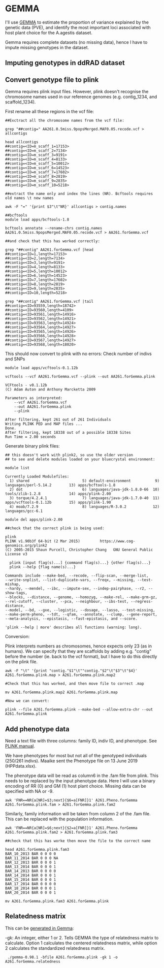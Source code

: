 # GEMMA

I'll use [GEMMA](https://github.com/genetics-statistics/GEMMA/blob/master/doc/manual.pdf) to estimate the proportion of variance explained by the genetic data (PVE), and identify the most 
important loci associated with host plant choice for the A.agestis dataset. 


Gemma requires complete datasets (no missing data), hence I have to impute missing genotypes in the dataset. 


## Imputing genotypes in ddRAD dataset



## Convert genotype file to plink 

Gemma requires plink input files. However, plink doesn't recognise the chromosome names used in our reference genomes (e.g. contig_1234, and scaffold_1234). 

First rename all these regions in the vcf file: 
```
##Exctract all the chromosome names from the vcf file: 

grep "##contig=" AA261.0.5miss.9popsMerged.MAF0.05.recode.vcf > allcontigs

head allcontigs
##contig=<ID=m_scaff_1=17153>
##contig=<ID=m_scaff_2=7134>
##contig=<ID=m_scaff_3=9191>
##contig=<ID=m_scaff_4=8133>
##contig=<ID=m_scaff_5=10012>
##contig=<ID=m_scaff_6=14523>
##contig=<ID=m_scaff_7=17602>
##contig=<ID=m_scaff_8=2819>
##contig=<ID=m_scaff_9=2835>
##contig=<ID=m_scaff_10=5218>

##extract the name only and index the lines (NR). Bcftools requires old names \t new names

awk -F "=" '{print $3"\t"NR}' allcontigs > contig.names

##bcftools 
module load apps/bcftools-1.8

bcftools annotate --rename-chrs contig.names AA261.0.5miss.9popsMerged.MAF0.05.recode.vcf > AA261.forGemma.vcf

##and check that this has worked correctly: 

grep "##contig" AA261.forGemma.vcf |head
##contig=<ID=1,length=17153>
##contig=<ID=2,length=7134>
##contig=<ID=3,length=9191>
##contig=<ID=4,length=8133>
##contig=<ID=5,length=10012>
##contig=<ID=6,length=14523>
##contig=<ID=7,length=17602>
##contig=<ID=8,length=2819>
##contig=<ID=9,length=2835>
##contig=<ID=10,length=5218>

grep "##contig" AA261.forGemma.vcf |tail
##contig=<ID=93559,length=18742>
##contig=<ID=93560,length=4109>
##contig=<ID=93561,length=14916>
##contig=<ID=93562,length=14921>
##contig=<ID=93563,length=14924>
##contig=<ID=93564,length=14927>
##contig=<ID=93565,length=14926>
##contig=<ID=93566,length=14928>
##contig=<ID=93567,length=14927>
##contig=<ID=93568,length=18020>
```

This should now convert to plink with no errors: 
Check number of indivs and SNPs
```
module load apps/vcftools-0.1.12b

vcftools --vcf AA261.forGemma.vcf --plink --out AA261.forGemma.plink

VCFtools - v0.1.12b
(C) Adam Auton and Anthony Marcketta 2009

Parameters as interpreted:
	--vcf AA261.forGemma.vcf
	--out AA261.forGemma.plink
	--plink

After filtering, kept 261 out of 261 Individuals
Writing PLINK PED and MAP files ... 
Done.
After filtering, kept 18338 out of a possible 18338 Sites
Run Time = 2.00 seconds

```

Generate binary plink files: 
```
## this doesn't work with plink2, so use the older version
## to see and delete modules loaded on your bluecrystal environment: 

module list

Currently Loaded Modulefiles:
  1) shared                        5) default-environment           9) languages/perl-5.14.2        13) apps/bcftools-1.8
  2) dot                           6) languages/java-jdk-1.8.0-66  10) tools/zlib-1.2.8             14) apps/plink-2.00
  3) torque/4.2.4.1                7) languages/java-jdk-1.7.0-40  11) apps/vcftools-0.1.12b        15) apps/plink-1.90
  4) moab/7.2.9                    8) languages/R-3.0.2            12) languages/gcc-6.1

module del apps/plink-2.00

##check that the correct plink is being used: 

plink 
PLINK v1.90b3f 64-bit (2 Mar 2015)         https://www.cog-genomics.org/plink2
(C) 2005-2015 Shaun Purcell, Christopher Chang   GNU General Public License v3

  plink [input flag(s)...] {command flag(s)...} {other flag(s)...}
  plink --help {flag name(s)...}

Commands include --make-bed, --recode, --flip-scan, --merge-list,
--write-snplist, --list-duplicate-vars, --freqx, --missing, --test-mishap,
--hardy, --mendel, --ibc, --impute-sex, --indep-pairphase, --r2, --show-tags,
--blocks, --distance, --genome, --homozyg, --make-rel, --make-grm-gz,
--rel-cutoff, --cluster, --pca, --neighbour, --ibs-test, --regress-distance,
--model, --bd, --gxe, --logistic, --dosage, --lasso, --test-missing,
--make-perm-pheno, --tdt, --qfam, --annotate, --clump, --gene-report,
--meta-analysis, --epistasis, --fast-epistasis, and --score.

'plink --help | more' describes all functions (warning: long).

```

Conversion: 

Plink interprets numbers as chromosomes, hence expects only 23 (as in humans). We can specify that they are scaffolds by adding e.g. "contig" before the number (ie. back to the vcf format), but I have to do this directly on the plink file. 


```
awk -F "\t" '{print "contig."$1"\t""contig."$2"\t"$3"\t"$4}' A261.forGemma.plink.map > A261.forGemma.plink.map2

#Check that this has worked, and then move file to correct .map

mv A261.forGemma.plink.map2 A261.forGemma.plink.map

#Now we can convert: 

plink --file A261.forGemma.plink --make-bed --allow-extra-chr --out A261.forGemma.plink
```




## Add phenotype data 

Need a text file with three columns: family ID, indiv ID, and phenotype. See [PLINK manual](http://zzz.bwh.harvard.edu/plink/data.shtml). 

We have phenotypes for most but not all of the genotyped individuals (250/261 indivs). Maaike sent the Phenotype file on 13 June 2019 (HPPdata.xlsx). 


The phenotype data will be read as column6 in the .fam file from plink. This needs to be replaced by the input phenotype data. Here I will use a binary encoding of RR (0) and GM (1) host plant choice. Missing data can be specified with NA or -9. 
```
awk 'FNR==NR{a[NR]=$3;next}{$6=a[FNR]}1' A261.Pheno.forGemma A261.forGemma.plink.fam > A261.forGemma.plink.fam2
```

Similarly, family information will be taken from column 2 of the .fam file. This can be replaced with the population information. 
```
awk 'FNR==NR{a[NR]=$6;next}{$2=a[FNR]}1' A261.Pheno.forGemma A261.forGemma.plink.fam2 > A261.forGemma.plink.fam3

##check that this has worke then move the file to the correct name

head A261.forGemma.plink.fam3
BAR_10_2013 BAR 0 0 0 0
BAR_11_2014 BAR 0 0 0 NA
BAR_12_2013 BAR 0 0 0 1
BAR_13_2014 BAR 0 0 0 1
BAR_14_2013 BAR 0 0 0 0
BAR_14_2014 BAR 0 0 0 1
BAR_15_2014 BAR 0 0 0 1
BAR_17_2014 BAR 0 0 0 0
BAR_18_2014 BAR 0 0 0 1
BAR_20_2014 BAR 0 0 0 1

mv A261.forGemma.plink.fam3 A261.forGemma.plink
```


## Relatedness matrix

This can be [generated in Gemma](https://wiki.cyverse.org/wiki/display/TUT/GEMMA): 

-gk: An integer, either 1 or 2. Tells GEMMA the type of relatedness matrix to calculate. Option 1 calculates the centered relatedness matrix, while option 2 calculates the standardized relatedness matrix.

```
 ./gemma-0.98.1 -bfile A261.forGemma.plink -gk 1 -o A261.forGemma.relatedness
```
